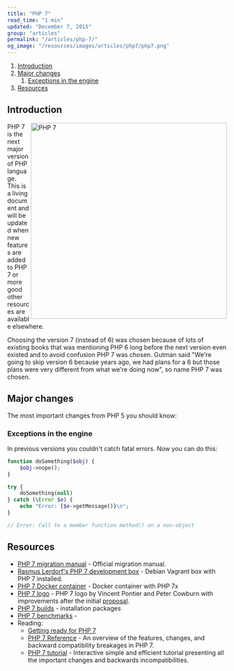 ```yaml
---
title: "PHP 7"
read_time: "1 min"
updated: "December 7, 2015"
group: "articles"
permalink: "/articles/php-7/"
og_image: "/resources/images/articles/php7/php7.png"
---
```


1. [Introduction](#introduction)
2. [Major changes](#major-changes)
    1. [Exceptions in the engine](#exceptions-in-the-engine)
3. [Resources](#resources)

## Introduction

<img src="/resources/images/articles/php7/php7.png" align="right" alt="PHP 7" width="450">
PHP 7 is the next major version of PHP language. This is a living document and will be updated when new features are added to PHP 7 or more good other resources are available elsewhere.

Choosing the version 7 (instead of 6) was chosen because of lots of existing books that was mentioning PHP 6 long before the next version even existed
and to avoid confusion PHP 7 was chosen. Gutman said "We're going to skip version 6 because years ago, we had plans for a 6 but
those plans were very different from what we're doing now", so name PHP 7 was chosen.

## Major changes

The most important changes from PHP 5 you should know:

### Exceptions in the engine

In previous versions you couldn't catch fatal errors. Now you can do this:

```php
function doSomething($obj) {
    $obj->nope();
}

try {
    doSomething(null)
} catch (\Error $e) {
    echo "Error: {$e->getMessage()}\n";
}

// Error: Call to a member function method() on a non-object
```


## Resources

* [PHP 7 migration manual](http://php.net/manual/en/migration70.php) - Official migration manual.
* [Rasmus Lerdorf's PHP 7 development box](https://github.com/rlerdorf/php7dev) - Debian Vagrant box with PHP 7 installed.
* [PHP 7 Docker container](https://github.com/dave1010/php7-docker) - Docker container with PHP 7x
* [PHP 7 logo](http://www.cowburn.info/2015/06/18/php7-logo/) - PHP 7 logo by Vincent Pontier and Peter Cowburn with improvements after the initial [proposal](https://twitter.com/Elroubio/status/598826206503514112).
* [PHP 7 builds](http://php7.zend.com/) - installation packages
* [PHP 7 benchmarks](https://docs.google.com/spreadsheets/d/1qW0avj2eRvPVxj_5V4BBNrOP1ULK7AaXTFsxcffFxT8/edit#gid=1334306309) -
* Reading:
    * [Getting ready for PHP 7](http://php7start.tk/)
    * [PHP 7 Reference](https://github.com/tpunt/PHP7-Reference) - An overview of the features, changes, and backward compatibility breakages in PHP 7.
    * [PHP 7 tutorial](http://php7-tutorial.com/) - Interactive simple and efficient tutorial presenting all the important changes and backwards incompatibilities.
